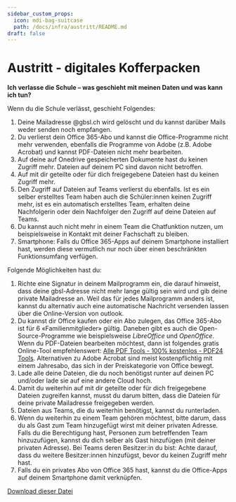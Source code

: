 ```yaml
---
sidebar_custom_props:
  icon: mdi-bag-suitcase
  path: /docs/infra/austritt/README.md
draft: false
---
```


# Austritt - digitales Kofferpacken

**Ich verlasse die Schule – was geschieht mit meinen Daten und was kann ich tun?**

Wenn du die Schule verlässt, geschieht Folgendes:

1. Deine Mailadresse @gbsl.ch wird gelöscht und du kannst darüber Mails weder senden noch empfangen.
2. Du verlierst dein Office 365-Abo und kannst die Office-Programme nicht mehr verwenden, ebenfalls die Programme von Adobe (z.B. Adobe Acrobat) und kannst PDF-Dateien nicht mehr bearbeiten.
3. Auf deine auf Onedrive gespeicherten Dokumente hast du keinen Zugriff mehr. Dateien auf deinem PC sind davon nicht betroffen.
4. Auf mit dir geteilte oder für dich freigegebene Dateien hast du keinen Zugriff mehr.
5. Den Zugriff auf Dateien auf Teams verlierst du ebenfalls. Ist es ein selber erstelltes Team haben auch die Schüler:innen keinen Zugriff mehr, ist es ein automatisch erstelltes Team, erhalten deine Nachfolgerin oder dein Nachfolger den Zugriff auf deine Dateien auf Teams.
6. Du kannst auch nicht mehr in einem Team die Chatfunktion nutzen, um beispielsweise in Kontakt mit deiner Fachschaft zu bleiben.
7. Smartphone: Falls du Office 365-Apps auf deinem Smartphone installiert hast, werden diese vermutlich nur noch über einen beschränkten Funktionsumfang verfügen.

Folgende Möglichkeiten hast du:

1. Richte eine Signatur in deinem Mailprogramm ein, die darauf hinweist, dass deine gbsl-Adresse nicht mehr lange gültig sein wird und gib deine private Mailadresse an.
   Weil das für jedes Mailprogramm anders ist, kannst du alternativ auch eine automatische Nachricht versenden lassen über die Online-Version von outlook. 
2. Du kannst dir Office kaufen oder ein Abo zulegen, das Office 365-Abo ist für 6 «Familienmitglieder» gültig. Daneben gibt es auch die Open-Source-Programme wie beispielsweise *LibreOffice* und *OpenOffice*.
   Wenn du PDF-Dateien bearbeiten möchtest, dann ist folgendes gratis Online-Tool empfehlenswert: [Alle PDF Tools - 100% kostenlos - PDF24 Tools](https://tools.pdf24.org/de/alle-tools). Alternativen zu Adobe Acrobat sind meist kostenpflichtig mit einem Jahresabo, das sich in der Preiskategorie von Office bewegt.
3. Lade alle deine Dateien, die du noch benötigst runter auf deinen PC und/oder lade sie auf eine andere Cloud hoch. 
4. Damit du weiterhin auf mit dir geteilte oder für dich freigegebene Dateien zugreifen kannst, musst du darum bitten, dass die Dateien für deine private Mailadresse freigegeben werden.
5. Dateien aus Teams, die du weiterhin benötigst, kannst du runterladen.
6. Wenn du weiterhin zu einem Team gehören möchtest, bitte darum, dass du als Gast zum Team hinzugefügt wirst mit deiner privaten Adresse. Falls du die Berechtigung hast, Personen zum betreffenden Team hinzuzufügen, kannst du dich selber als Gast hinzufügen (mit deiner privaten Adresse). Bei Teams deren Besitzer:in du bist: Achte darauf, dass du weitere Besitzer:innen hinzufügst, bevor du keinen Zugriff mehr hast.
7. Falls du ein privates Abo von Office 365 hast, kannst du die Office-Apps auf deinem Smartphone damit verknüpfen.

[Download dieser Datei](https://ict.gbsl.website/schulkonto/austritt/images/austritt.pdf)

